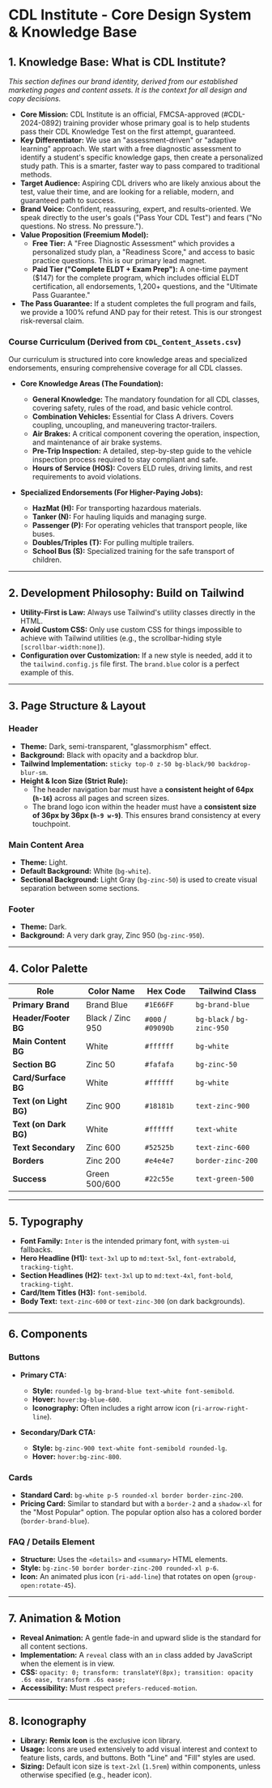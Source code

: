 # CDL Institute - Core Design System & Knowledge Base

## 1. Knowledge Base: What is CDL Institute?

*This section defines our brand identity, derived from our established marketing pages and content assets. It is the context for all design and copy decisions.*

*   **Core Mission:** CDL Institute is an official, FMCSA-approved (#CDL-2024-0892) training provider whose primary goal is to help students pass their CDL Knowledge Test on the first attempt, guaranteed.
*   **Key Differentiator:** We use an "assessment-driven" or "adaptive learning" approach. We start with a free diagnostic assessment to identify a student's specific knowledge gaps, then create a personalized study path. This is a smarter, faster way to pass compared to traditional methods.
*   **Target Audience:** Aspiring CDL drivers who are likely anxious about the test, value their time, and are looking for a reliable, modern, and guaranteed path to success.
*   **Brand Voice:** Confident, reassuring, expert, and results-oriented. We speak directly to the user's goals ("Pass Your CDL Test") and fears ("No questions. No stress. No pressure.").
*   **Value Proposition (Freemium Model):**
    *   **Free Tier:** A "Free Diagnostic Assessment" which provides a personalized study plan, a "Readiness Score," and access to basic practice questions. This is our primary lead magnet.
    *   **Paid Tier ("Complete ELDT + Exam Prep"):** A one-time payment ($147) for the complete program, which includes official ELDT certification, all endorsements, 1,200+ questions, and the "Ultimate Pass Guarantee."
*   **The Pass Guarantee:** If a student completes the full program and fails, we provide a 100% refund AND pay for their retest. This is our strongest risk-reversal claim.

### **Course Curriculum (Derived from `CDL_Content_Assets.csv`)**

Our curriculum is structured into core knowledge areas and specialized endorsements, ensuring comprehensive coverage for all CDL classes.

*   **Core Knowledge Areas (The Foundation):**
    *   **General Knowledge:** The mandatory foundation for all CDL classes, covering safety, rules of the road, and basic vehicle control.
    *   **Combination Vehicles:** Essential for Class A drivers. Covers coupling, uncoupling, and maneuvering tractor-trailers.
    *   **Air Brakes:** A critical component covering the operation, inspection, and maintenance of air brake systems.
    *   **Pre-Trip Inspection:** A detailed, step-by-step guide to the vehicle inspection process required to stay compliant and safe.
    *   **Hours of Service (HOS):** Covers ELD rules, driving limits, and rest requirements to avoid violations.

*   **Specialized Endorsements (For Higher-Paying Jobs):**
    *   **HazMat (H):** For transporting hazardous materials.
    *   **Tanker (N):** For hauling liquids and managing surge.
    *   **Passenger (P):** For operating vehicles that transport people, like buses.
    *   **Doubles/Triples (T):** For pulling multiple trailers.
    *   **School Bus (S):** Specialized training for the safe transport of children.

---

## 2. Development Philosophy: Build on Tailwind

*   **Utility-First is Law:** Always use Tailwind's utility classes directly in the HTML.
*   **Avoid Custom CSS:** Only use custom CSS for things impossible to achieve with Tailwind utilities (e.g., the scrollbar-hiding style `[scrollbar-width:none]`).
*   **Configuration over Customization:** If a new style is needed, add it to the `tailwind.config.js` file first. The `brand.blue` color is a perfect example of this.

---

## 3. Page Structure & Layout

### Header
*   **Theme:** Dark, semi-transparent, "glassmorphism" effect.
*   **Background:** Black with opacity and a backdrop blur.
*   **Tailwind Implementation:** `sticky top-0 z-50 bg-black/90 backdrop-blur-sm`.
*   **Height & Icon Size (Strict Rule):**
    *   The header navigation bar must have a **consistent height of 64px (`h-16`)** across all pages and screen sizes.
    *   The brand logo icon within the header must have a **consistent size of 36px by 36px (`h-9 w-9`)**. This ensures brand consistency at every touchpoint.

### Main Content Area
*   **Theme:** Light.
*   **Default Background:** White (`bg-white`).
*   **Sectional Background:** Light Gray (`bg-zinc-50`) is used to create visual separation between some sections.

### Footer
*   **Theme:** Dark.
*   **Background:** A very dark gray, Zinc 950 (`bg-zinc-950`).

---

## 4. Color Palette

| Role                   | Color Name      | Hex Code  | Tailwind Class      |
| ---------------------- | --------------- | --------- | ------------------- |
| **Primary Brand**      | Brand Blue      | `#1E66FF` | `bg-brand-blue`     |
| **Header/Footer BG**   | Black / Zinc 950| `#000` / `#09090b` | `bg-black` / `bg-zinc-950` |
| **Main Content BG**    | White           | `#ffffff` | `bg-white`          |
| **Section BG**         | Zinc 50         | `#fafafa` | `bg-zinc-50`        |
| **Card/Surface BG**    | White           | `#ffffff` | `bg-white`          |
| **Text (on Light BG)** | Zinc 900        | `#18181b` | `text-zinc-900`     |
| **Text (on Dark BG)**  | White           | `#ffffff` | `text-white`        |
| **Text Secondary**     | Zinc 600        | `#52525b` | `text-zinc-600`     |
| **Borders**            | Zinc 200        | `#e4e4e7` | `border-zinc-200`   |
| **Success**            | Green 500/600   | `#22c55e` | `text-green-500`    |

---

## 5. Typography

*   **Font Family:** `Inter` is the intended primary font, with `system-ui` fallbacks.
*   **Hero Headline (H1):** `text-3xl` up to `md:text-5xl`, `font-extrabold`, `tracking-tight`.
*   **Section Headlines (H2):** `text-3xl` up to `md:text-4xl`, `font-bold`, `tracking-tight`.
*   **Card/Item Titles (H3):** `font-semibold`.
*   **Body Text:** `text-zinc-600` or `text-zinc-300` (on dark backgrounds).

---

## 6. Components

### Buttons
*   **Primary CTA:**
    *   **Style:** `rounded-lg bg-brand-blue text-white font-semibold`.
    *   **Hover:** `hover:bg-blue-600`.
    *   **Iconography:** Often includes a right arrow icon (`ri-arrow-right-line`).

*   **Secondary/Dark CTA:**
    *   **Style:** `bg-zinc-900 text-white font-semibold rounded-lg`.
    *   **Hover:** `hover:bg-zinc-800`.

### Cards
*   **Standard Card:** `bg-white p-5 rounded-xl border border-zinc-200`.
*   **Pricing Card:** Similar to standard but with a `border-2` and a `shadow-xl` for the "Most Popular" option. The popular option also has a colored border (`border-brand-blue`).

### FAQ / Details Element
*   **Structure:** Uses the `<details>` and `<summary>` HTML elements.
*   **Style:** `bg-zinc-50 border border-zinc-200 rounded-xl p-6`.
*   **Icon:** An animated plus icon (`ri-add-line`) that rotates on open (`group-open:rotate-45`).

---

## 7. Animation & Motion

*   **Reveal Animation:** A gentle fade-in and upward slide is the standard for all content sections.
*   **Implementation:** A `reveal` class with an `in` class added by JavaScript when the element is in view.
*   **CSS:** `opacity: 0; transform: translateY(8px); transition: opacity .6s ease, transform .6s ease;`
*   **Accessibility:** Must respect `prefers-reduced-motion`.

---

## 8. Iconography

*   **Library:** **Remix Icon** is the exclusive icon library.
*   **Usage:** Icons are used extensively to add visual interest and context to feature lists, cards, and buttons. Both "Line" and "Fill" styles are used.
*   **Sizing:** Default icon size is `text-2xl` (`1.5rem`) within components, unless otherwise specified (e.g., header icon).

